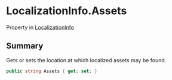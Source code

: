 # LocalizationInfo.Assets

Property in [LocalizationInfo](/docs/api/csharp/yarn.compiler.project.localizationinfo.md)

## Summary


Gets or sets the location at which localized assets may be
found.


```csharp
public string Assets { get; set; }
```

